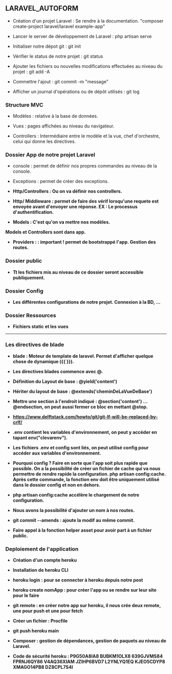 ## LARAVEL_AUTOFORM

- Création d'un projet Laravel : Se rendre à la documentation. "composer create-project laravel/laravel example-app"

- Lancer le server de développement de Laravel : php artisan serve

- Initialiser notre dépot git : git init

- Vérifier le status de notre projet : git status

- Ajouter les fichiers ou nouvelles modifications effectuées au niveau du projet : git add -A

- Commettre l'ajout : git commit -m "message"

- Afficher un journal d'opérations ou de dépôt utilisés : git log


### Structure MVC

- Modèles : relative à la base de données.

- Vues : pages affichées au niveau du navigateur.

- Controllers : Intermédiaire entre le modèle et la vue, chef d'orchestre, celui qui donne les directives.


### Dossier App de notre projet Laravel

- console : permet de définir nos propres commandes au niveau de la console.

- Exceptions : permet de créer des exceptions.

- <strong>Http/Controllers :<strong> Ou on va définir nos controllers.

- <strong>Http/ Middleware : <strong> permet de faire des vérif lorsqu'une requete est envoyée avant d'envoyer une réponse. EX : Le processus d'authentification.


- <strong>Models : </strong> C'est qu'on va mettre nos modèles.

Models et Controllers sont dans app.

- <strong>Providers : </strong> : important ! permet de bootstrappé l'app. Gestion des routes.


### Dossier public

- Tt les fichiers mis au niveau de ce dossier seront accessible publiquement.

### Dossier Config

- Les différentes configurations de notre projet. Connexion à la BD, ... 

### Dossier Ressources

- Fichiers static et les vues



--------------------------------------------------------------------------
### Les directives de blade


- blade : Moteur de template de laravel. Permet d'afficher quelque chose de dynamique ({{ }}).

- Les directives blades commence avec @.
 
- Définition du Layout de base : @yield('content') 

- Hériter du layout de base : @extends('cheminDeLaVueDeBase')

- Mettre une section à l'endroit indiqué : @section('content')  ...  @endsection, on peut aussi fermer ce bloc en mettant @stop.

- https://www.delftstack.com/howto/git/git-lf-will-be-replaced-by-crlf/

- .env contient les variables d'environnement, on peut y accéder en tapant env("clevarenv").

- Les fichiers .env et config sont liés, on peut utilisé config pour accéder aux variables d'environnement.

- Pourquoi config ? Faire en sorte que l'app soit plus rapide que possible. On a la possibilité de créer un fichier de cache qui va nous permettre de rendre rapide la configuration. php artisan config:cache. Après cette commande, la fonction env doit être uniquement utilisé dans le dossier config et non en dehors.

- php artisan config:cache accélère le chargement de notre configuration.

- Nous avons la possibilité d'ajouter un nom à nos routes.

- git commit --amends : ajoute la modif au même commit.

- Faire appel à la fonction helper asset pour avoir part à un fichier public.


### Deploiement de l'application

- Création d'un compte heroku

- Installation de heroku CLI

- heroku login : pour se connecter à heroku depuis notre post

- heroku create nomApp : pour créer l'app ou se rendre sur leur site pour le faire

- git remote : en créer notre app sur heroku, il nous crée deux remote, une pour push et une pour fetch

- Créer un fichier : Procfile

- git push heroku main



- Composer : gestion de dépendances, gestion de paquets au niveau de Laravel.

- Code de sécurité heroku : P9G50A8IA8
BUBKM1OLX8
639GJVMS84
FPRNJ6QY86
V4AQ36XIAM
JZIHP6BVD7
L2YNLYQ1EQ
KJEO5CDYP8
XMAGO14PB8
DZ8CPL7S4I